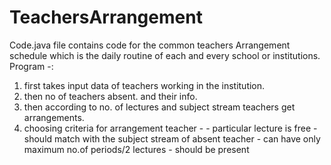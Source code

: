 # TeachersArrangement
Code.java file contains code for the common teachers Arrangement schedule which is the daily routine of each and every school or institutions. 
Program -:
1)  first takes input data of teachers working in the institution.
2)  then no of teachers absent. and their info.
3)  then according to no. of lectures and subject stream teachers get arrangements.
3)  choosing criteria for arrangement teacher -
        - particular lecture is free
        - should match with the subject stream of absent teacher
        - can have only maximum no.of periods/2 lectures
        - should be present
  
